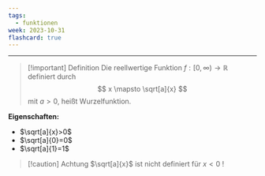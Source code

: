 ```yaml
---
tags:
  - funktionen
week: 2023-10-31
flashcard: true
---
```

***

> [!important] Definition
> Die reellwertige Funktion $f:[0, \infty) \rightarrow \mathbb{R}$ definiert durch
> $$
> x \mapsto \sqrt[a]{x}
> $$
> mit $a>0$, heißt Wurzelfunktion.

**Eigenschaften:**
- $\sqrt[a]{x}>0$
- $\sqrt[a]{0}=0$
- $\sqrt[a]{1}=1$

> [!caution] Achtung
> $\sqrt[a]{x}$ ist nicht definiert für $x<0$ !

